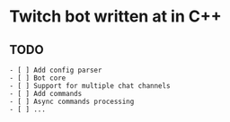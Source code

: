 # Twitch bot written at in C++
## TODO
    - [ ] Add config parser
    - [ ] Bot core
    - [ ] Support for multiple chat channels
    - [ ] Add commands
    - [ ] Async commands processing
    - [ ] ...

